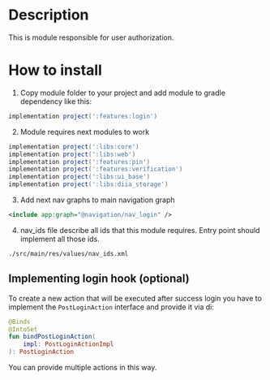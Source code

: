 # Description

This is module responsible for user authorization.

# How to install

1. Copy module folder to your project and add module to gradle dependency like this:

```groovy
implementation project(':features:login')
```

2. Module requires next modules to work

```groovy
implementation project(':libs:core')
implementation project(':libs:web')
implementation project(':features:pin')
implementation project(':features:verification')
implementation project(':libs:ui_base')
implementation project(':libs:diia_storage')
```

3. Add next nav graphs to main navigation graph

```xml
<include app:graph="@navigation/nav_login" />
```

4. nav_ids file describe all ids that this module requires. Entry point should implement all those ids.

`./src/main/res/values/nav_ids.xml`

## Implementing login hook (optional)

To create a new action that will be executed after success login you have to implement 
the `PostLoginAction` interface and provide it via di:

```kotlin
@Binds
@IntoSet
fun bindPostLoginAction(
    impl: PostLoginActionImpl
): PostLoginAction
```

You can provide multiple actions in this way.